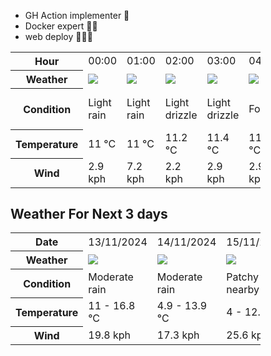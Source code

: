 - GH Action implementer 🚀
- Docker expert 🐳🚢
- web deploy 👨🏻‍💻

<div style="width:400px">


<table>
    <tr>
        <th>Hour</th>
        <td>00:00</td><td>01:00</td><td>02:00</td><td>03:00</td><td>04:00</td><td>05:00</td><td>06:00</td><td>07:00</td><td>08:00</td><td>09:00</td><td>10:00</td><td>11:00</td><td>12:00</td><td>13:00</td><td>14:00</td><td>15:00</td><td>16:00</td><td>17:00</td><td>18:00</td><td>19:00</td><td>20:00</td><td>21:00</td><td>22:00</td><td>23:00</td>
    </tr>
    <tr>
        <th>Weather</th>
        <td><img src="https://cdn.weatherapi.com/weather/64x64/night/296.png"></img></td><td><img src="https://cdn.weatherapi.com/weather/64x64/night/296.png"></img></td><td><img src="https://cdn.weatherapi.com/weather/64x64/night/266.png"></img></td><td><img src="https://cdn.weatherapi.com/weather/64x64/night/266.png"></img></td><td><img src="https://cdn.weatherapi.com/weather/64x64/night/248.png"></img></td><td><img src="https://cdn.weatherapi.com/weather/64x64/night/248.png"></img></td><td><img src="https://cdn.weatherapi.com/weather/64x64/night/296.png"></img></td><td><img src="https://cdn.weatherapi.com/weather/64x64/day/143.png"></img></td><td><img src="https://cdn.weatherapi.com/weather/64x64/day/143.png"></img></td><td><img src="https://cdn.weatherapi.com/weather/64x64/day/143.png"></img></td><td><img src="https://cdn.weatherapi.com/weather/64x64/day/176.png"></img></td><td><img src="https://cdn.weatherapi.com/weather/64x64/day/176.png"></img></td><td><img src="https://cdn.weatherapi.com/weather/64x64/day/176.png"></img></td><td><img src="https://cdn.weatherapi.com/weather/64x64/day/176.png"></img></td><td><img src="https://cdn.weatherapi.com/weather/64x64/day/296.png"></img></td><td><img src="https://cdn.weatherapi.com/weather/64x64/day/266.png"></img></td><td><img src="https://cdn.weatherapi.com/weather/64x64/day/143.png"></img></td><td><img src="https://cdn.weatherapi.com/weather/64x64/day/353.png"></img></td><td><img src="https://cdn.weatherapi.com/weather/64x64/day/353.png"></img></td><td><img src="https://cdn.weatherapi.com/weather/64x64/day/353.png"></img></td><td><img src="https://cdn.weatherapi.com/weather/64x64/day/296.png"></img></td><td><img src="https://cdn.weatherapi.com/weather/64x64/night/296.png"></img></td><td><img src="https://cdn.weatherapi.com/weather/64x64/night/302.png"></img></td><td><img src="https://cdn.weatherapi.com/weather/64x64/night/302.png"></img></td>
    </tr>
    <tr>
        <th>Condition</th>
        <td width="200px">Light rain</td><td width="200px">Light rain</td><td width="200px">Light drizzle</td><td width="200px">Light drizzle</td><td width="200px">Fog</td><td width="200px">Fog</td><td width="200px">Light rain</td><td width="200px">Mist</td><td width="200px">Mist</td><td width="200px">Mist</td><td width="200px">Patchy rain nearby</td><td width="200px">Patchy rain nearby</td><td width="200px">Patchy rain nearby</td><td width="200px">Patchy rain nearby</td><td width="200px">Light rain</td><td width="200px">Light drizzle</td><td width="200px">Mist</td><td width="200px">Light rain shower</td><td width="200px">Light rain shower</td><td width="200px">Light rain shower</td><td width="200px">Light rain</td><td width="200px">Light rain</td><td width="200px">Moderate rain</td><td width="200px">Moderate rain</td>
    </tr>
    <tr>
        <th>Temperature</th>
        <td>11 °C</td><td>11 °C</td><td>11.2 °C</td><td>11.4 °C</td><td>11.3 °C</td><td>11.4 °C</td><td>12 °C</td><td>12.7 °C</td><td>13.5 °C</td><td>13.6 °C</td><td>15.2 °C</td><td>16.7 °C</td><td>16.8 °C</td><td>16.2 °C</td><td>15.3 °C</td><td>14.2 °C</td><td>15.1 °C</td><td>15.4 °C</td><td>15 °C</td><td>14.1 °C</td><td>12.5 °C</td><td>11.8 °C</td><td>11.2 °C</td><td>11 °C</td>
    </tr>
    <tr>
        <th>Wind</th>
        <td>2.9 kph</td><td>7.2 kph</td><td>2.2 kph</td><td>2.9 kph</td><td>2.9 kph</td><td>2.9 kph</td><td>6.1 kph</td><td>6.8 kph</td><td>6.5 kph</td><td>8.3 kph</td><td>11.5 kph</td><td>11.9 kph</td><td>13.3 kph</td><td>11.2 kph</td><td>10.1 kph</td><td>6.1 kph</td><td>5.4 kph</td><td>8.3 kph</td><td>8.3 kph</td><td>10.1 kph</td><td>13.3 kph</td><td>19.8 kph</td><td>19.8 kph</td><td>15.5 kph</td>
    </tr>
</table>


<div/>

## Weather For Next 3 days

<div style="width:400px">


<table>
    <tr>
        <th>Date</th>
        <td>13/11/2024</td><td>14/11/2024</td><td>15/11/2024</td>
    </tr>
    <tr>
        <th>Weather</th>
        <td><img src="https://cdn.weatherapi.com/weather/64x64/day/302.png"/></td><td><img src="https://cdn.weatherapi.com/weather/64x64/day/302.png"/></td><td><img src="https://cdn.weatherapi.com/weather/64x64/day/176.png"/></td>
    </tr>
    <tr>
        <th>Condition</th>
        <td width="200px">Moderate rain</td><td width="200px">Moderate rain</td><td width="200px">Patchy rain nearby</td>
    </tr>
    <tr>
        <th>Temperature</th>
        <td>11 -  16.8 °C</td><td>4.9 -  13.9 °C</td><td>4 -  12.6 °C</td>
    </tr>
    <tr>
        <th>Wind</th>
        <td>19.8 kph</td><td>17.3 kph</td><td>25.6 kph</td>
    </tr>
</table>


<div/>


